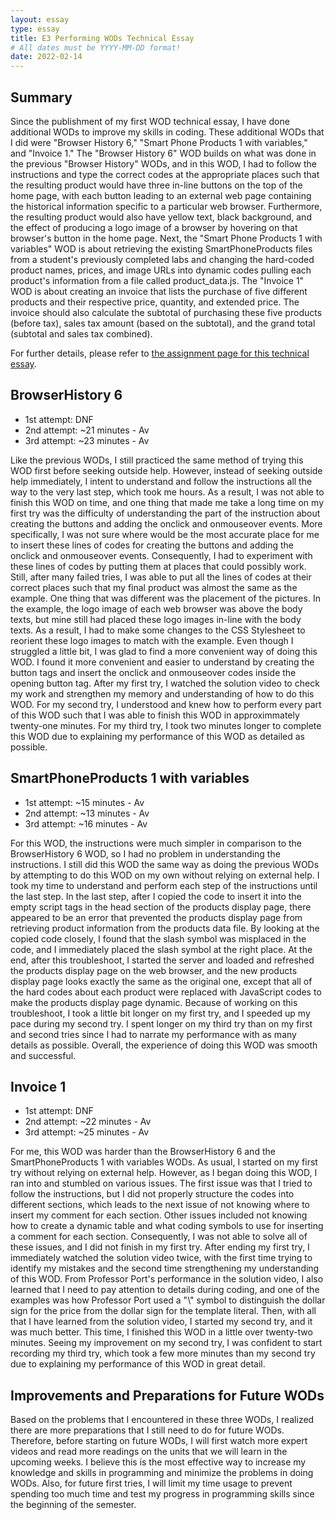 ```yaml
---
layout: essay
type: essay
title: E3 Performing WODs Technical Essay
# All dates must be YYYY-MM-DD format!
date: 2022-02-14
---
```


<h2>Summary</h2>
<p> Since the publishment of my first WOD technical essay, I have done additional WODs to improve my skills in coding. These additional WODs that I did were "Browser History 6," "Smart Phone Products 1 with variables," and "Invoice 1." The "Browser History 6" WOD builds on what was done in the previous "Browser History" WODs, and in this WOD, I had to follow the instructions and type the correct codes at the appropriate places such that the resulting product would have three in-line buttons on the top of the home page, with each button leading to an external web page containing the historical information specific to a particular web browser. Furthermore, the resulting product would also have yellow text, black background, and the effect of producing a logo image of a browser by hovering on that browser's button in the home page. Next, the "Smart Phone Products 1 with variables" WOD is about retrieving the existing SmartPhoneProducts files from a student's previously completed labs and changing the hard-coded product names, prices, and image URLs into dynamic codes pulling each product's information from a file called product_data.js. The "Invoice 1" WOD is about creating an invoice that lists the purchase of five different products and their respective price, quantity, and extended price. The invoice should also calculate the subtotal of purchasing these five products (before tax), sales tax amount (based on the subtotal), and the grand total (subtotal and sales tax combined).
</p>

<p>For further details, please refer to <a href="https://dport96.github.io/ITM352/morea/060.expressions-operators/experience-preparing-for-WOD.html">the assignment page for this technical essay</a>.</p>

<h2>BrowserHistory 6</h2>
<ul>
  <li>1st attempt: DNF</li>
  <li>2nd attempt: ~21 minutes - Av</li>
  <li>3rd attempt: ~23 minutes - Av</li>
</ul>

<p>Like the previous WODs, I still practiced the same method of trying this WOD first before seeking outside help. However, instead of seeking outside help immediately, I intent to understand and follow the instructions all the way to the very last step, which took me hours. As a result, I was not able to finish this WOD on time, and one thing that made me take a long time on my first try was the difficulty of understanding the part of the instruction about creating the buttons and adding the onclick and onmouseover events. More specifically, I was not sure where would be the most accurate place for me to insert these lines of codes for creating the buttons and adding the onclick and onmouseover events. Consequently, I had to experiment with these lines of codes by putting them at places that could possibly work. Still, after many failed tries, I was able to put all the lines of codes at their correct places such that my final product was almost the same as the example. One thing that was different was the placement of the pictures. In the example, the logo image of each web browser was above the body texts, but mine still had placed these logo images in-line with the body texts. As a result, I had to make some changes to the CSS Stylesheet to reorient these logo images to match with the example. Even though I struggled a little bit, I was glad to find a more convenient way of doing this WOD. I found it more convenient and easier to understand by creating the button tags and insert the onclick and onmouseover codes inside the opening button tag. After my first try, I watched the solution video to check my work and strengthen my memory and understanding of how to do this WOD. For my second try, I understood and knew how to perform every part of this WOD such that I was able to finish this WOD in approximmately twenty-one minutes. For my third try, I took two minutes longer to complete this WOD due to explaining my performance of this WOD as detailed as possible.</p>

<h2>SmartPhoneProducts 1 with variables</h2>
<ul>
  <li>1st attempt: ~15 minutes - Av</li>
  <li>2nd attempt: ~13 minutes - Av</li>
  <li>3rd attempt: ~16 minutes - Av</li>
</ul>

<p>For this WOD, the instructions were much simpler in comparison to the BrowserHistory 6 WOD, so I had no problem in understanding the instructions. I still did this WOD the same way as doing the previous WODs by attempting to do this WOD on my own without relying on external help. I took my time to understand and perform each step of the instructions until the last step. In the last step, after I copied the code to insert it into the empty script tags in the head section of the products display page, there appeared to be an error that prevented the products display page from retrieving product information from the products data file. By looking at the copied code closely, I found that the slash symbol was misplaced in the code, and I immediately placed the slash symbol at the right place. At the end, after this troubleshoot, I started the server and loaded and refreshed the products display page on the web browser, and the new products display page looks exactly the same as the original one, except that all of the hard codes about each product were replaced with JavaScript codes to make the products display page dynamic. Because of working on this troubleshoot, I took a little bit longer on my first try, and I speeded up my pace during my second try. I spent longer on my third try than on my first and second tries since I had to narrate my performance with as many details as possible. Overall, the experience of doing this WOD was smooth and successful.</p>

<h2>Invoice 1</h2>
<ul>
  <li>1st attempt: DNF</li>
  <li>2nd attempt: ~22 minutes - Av</li>
  <li>3rd attempt: ~25 minutes - Av</li>
</ul>

<p>For me, this WOD was harder than the BrowserHistory 6 and the SmartPhoneProducts 1 with variables WODs. As usual, I started on my first try without relying on external help. However, as I began doing this WOD, I ran into and stumbled on various issues. The first issue was that I tried to follow the instructions, but I did not properly structure the codes into different sections, which leads to the next issue of not knowing where to insert my comment for each section. Other issues included not knowing how to create a dynamic table and what coding symbols to use for inserting a comment for each section. Consequently, I was not able to solve all of these issues, and I did not finish in my first try. After ending my first try, I immediately watched the solution video twice, with the first time trying to identify my mistakes and the second time strengthening my understanding of this WOD. From Professor Port's performance in the solution video, I also learned that I need to pay attention to details during coding, and one of the examples was how Professor Port used a "\" symbol to distinguish the dollar sign for the price from the dollar sign for the template literal. Then, with all that I have learned from the solution video, I started my second try, and it was much better. This time, I finished this WOD in a little over twenty-two minutes. Seeing my improvement on my second try, I was confident to start recording my third try, which took a few more minutes than my second try due to explaining my performance of this WOD in great detail.</p>

<h2>Improvements and Preparations for Future WODs</h2>
<p>Based on the problems that I encountered in these three WODs, I realized there are more preparations that I still need to do for future WODs. Therefore, before starting on future WODs, I will first watch more expert videos and read more readings on the units that we will learn in the upcoming weeks. I believe this is the most effective way to increase my knowledge and skills in programming and minimize the problems in doing WODs. Also, for future first tries, I will limit my time usage to prevent spending too much time and test my progress in programming skills since the beginning of the semester.</P>
<br>

